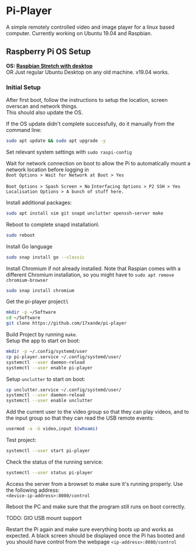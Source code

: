 # Pi-Player

A simple remotely controlled video and image player for a linux based computer. Currently working on Ubuntu 19.04 and Raspbian.

## Raspberry Pi OS Setup

**OS: [Raspbian Stretch with desktop](https://www.raspberrypi.org/downloads/raspbian/)**\
OR Just regular Ubuntu Desktop on any old machine. v19.04 works.

### Initial Setup

After first boot, follow the instructions to setup the location, screen overscan and network things.\
This should also update the OS.

If the OS update didn't complete successfully, do it manually from the command line:
```bash
sudo apt update && sudo apt upgrade -y
```
Set relevant system settings with `sudo raspi-config`

Wait for network connection on boot to allow the Pi to automatically mount a network location before logging in\
`Boot Options > Wait for Network at Boot > Yes`

`Boot Options > Spash Screen > No`
`Interfacing Options > P2 SSH > Yes`
`Localisation Options > A bunch of stuff here.`

Install additional packages:
```bash
sudo apt install vim git snapd unclutter openssh-server make
```
Reboot to complete snapd installation\
```bash
sudo reboot
```

Install Go language
```bash
sudo snap install go --classic
```

Install Chromium if not already installed. Note that Raspian comes with a different Chromium installation, so you might have to `sudo apt remove chromium-browser`
```bash
sudo snap install chromium
```

Get the pi-player project:\
```bash
mkdir -p ~/Software
cd ~/Software
git clone https://github.com/17xande/pi-player
```

Build Project by running `make`.\
Setup the app to start on boot:
```bash
mkdir -p ~/.config/systemd/user
cp pi-player.service ~/.config/systemd/user/
systemctl --user daemon-reload
systemctl --user enable pi-player
```

Setup `unclutter` to start on boot:
```bash
cp unclutter.service ~/.config/systemd/user/
systemctl --user daemon-reload
systemctl --user enable unclutter
```

Add the current user to the video group so that they can play videos,
and to the input group so that they can read the USB remote events:
```bash
usermod -a -G video,input $(whoami)
```

Test project:
```bash
systemctl --user start pi-player
```

Check the status of the running service:
```bash
systemctl --user status pi-player
```

Access the server from a browset to make sure it's running properly. Use the following address:\
`<device-ip-address>:8080/control`


Reboot the PC and make sure that the program still runs on boot correctly.

TODO:
GIO USB mount support

Restart the Pi again and make sure everything boots up and works as expected. A black screen should be displayed once the Pi has booted and you should have control from the webpage `<ip-address>:8080/control`
